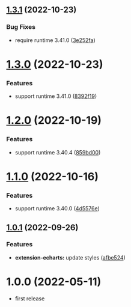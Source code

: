 ## [1.3.1](https://github.com/purocean/yank-note-extension/compare/extension-echarts-1.3.0...extension-echarts-1.3.1) (2022-10-23)


### Bug Fixes

* require runtime 3.41.0 ([3e252fa](https://github.com/purocean/yank-note-extension/commit/3e252fa8243bb248ceebb3800290d6119e3c3a74))



# [1.3.0](https://github.com/purocean/yank-note-extension/compare/extension-echarts-1.2.0...extension-echarts-1.3.0) (2022-10-23)


### Features

* support runtime 3.41.0 ([8392f19](https://github.com/purocean/yank-note-extension/commit/8392f19642a0f3842b279a2d660153e5dc0e1cda))



# [1.2.0](https://github.com/purocean/yank-note-extension/compare/extension-echarts-1.1.0...extension-echarts-1.2.0) (2022-10-19)


### Features

* support runtime 3.40.4 ([859bd00](https://github.com/purocean/yank-note-extension/commit/859bd00095a6a94d77a8c959b588883a2f87982a))



# [1.1.0](https://github.com/purocean/yank-note-extension/compare/extension-echarts-1.0.1...extension-echarts-1.1.0) (2022-10-16)


### Features

* support runtime 3.40.0 ([4d5576e](https://github.com/purocean/yank-note-extension/commit/4d5576e4099609e08b35ac35502d88165be4b71c))



## [1.0.1](https://github.com/purocean/yank-note-extension/compare/extension-echarts-1.0.0...extension-echarts-1.0.1) (2022-09-26)


### Features

* **extension-echarts:** update styles ([afbe524](https://github.com/purocean/yank-note-extension/commit/afbe52422bbfaaed06af08375e61cb95eb32c43e))



# 1.0.0 (2022-05-11)

* first release
